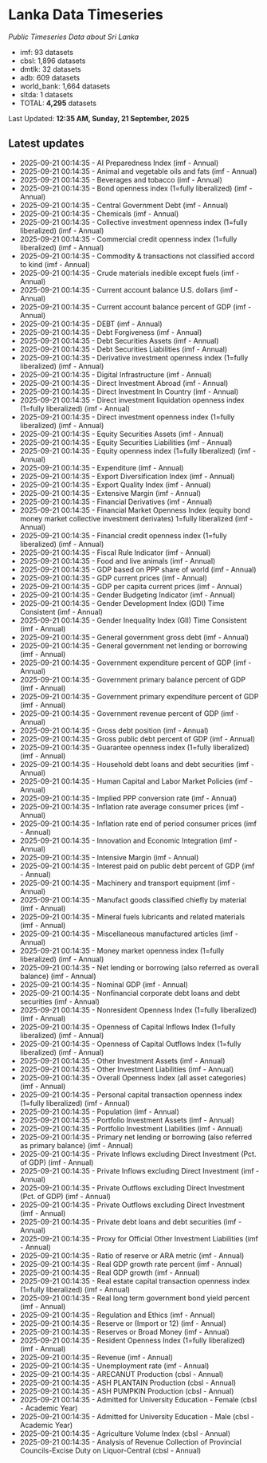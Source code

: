 # Lanka Data Timeseries
*Public Timeseries Data about Sri Lanka*

* imf: 93 datasets
* cbsl: 1,896 datasets
* dmtlk: 32 datasets
* adb: 609 datasets
* world_bank: 1,664 datasets
* sltda: 1 datasets
* TOTAL: **4,295** datasets

Last Updated: **12:35 AM, Sunday, 21 September, 2025**

## Latest updates

* 2025-09-21 00:14:35 - AI Preparedness Index (imf - Annual)
* 2025-09-21 00:14:35 - Animal and vegetable oils and fats (imf - Annual)
* 2025-09-21 00:14:35 - Beverages and tobacco (imf - Annual)
* 2025-09-21 00:14:35 - Bond openness index (1=fully liberalized) (imf - Annual)
* 2025-09-21 00:14:35 - Central Government Debt (imf - Annual)
* 2025-09-21 00:14:35 - Chemicals (imf - Annual)
* 2025-09-21 00:14:35 - Collective investment openness index (1=fully liberalized) (imf - Annual)
* 2025-09-21 00:14:35 - Commercial credit openness index (1=fully liberalized) (imf - Annual)
* 2025-09-21 00:14:35 - Commodity & transactions not classified accord to kind (imf - Annual)
* 2025-09-21 00:14:35 - Crude materials inedible except fuels (imf - Annual)
* 2025-09-21 00:14:35 - Current account balance U.S. dollars (imf - Annual)
* 2025-09-21 00:14:35 - Current account balance percent of GDP (imf - Annual)
* 2025-09-21 00:14:35 - DEBT (imf - Annual)
* 2025-09-21 00:14:35 - Debt Forgiveness (imf - Annual)
* 2025-09-21 00:14:35 - Debt Securities Assets (imf - Annual)
* 2025-09-21 00:14:35 - Debt Securities Liabilities (imf - Annual)
* 2025-09-21 00:14:35 - Derivative investment openness index (1=fully liberalized) (imf - Annual)
* 2025-09-21 00:14:35 - Digital Infrastructure (imf - Annual)
* 2025-09-21 00:14:35 - Direct Investment Abroad (imf - Annual)
* 2025-09-21 00:14:35 - Direct Investment In Country (imf - Annual)
* 2025-09-21 00:14:35 - Direct investment liquidation openness index (1=fully liberalized) (imf - Annual)
* 2025-09-21 00:14:35 - Direct investment openness index (1=fully liberalized) (imf - Annual)
* 2025-09-21 00:14:35 - Equity Securities Assets (imf - Annual)
* 2025-09-21 00:14:35 - Equity Securities Liabilities (imf - Annual)
* 2025-09-21 00:14:35 - Equity openness index (1=fully liberalized) (imf - Annual)
* 2025-09-21 00:14:35 - Expenditure (imf - Annual)
* 2025-09-21 00:14:35 - Export Diversification Index (imf - Annual)
* 2025-09-21 00:14:35 - Export Quality Index (imf - Annual)
* 2025-09-21 00:14:35 - Extensive Margin (imf - Annual)
* 2025-09-21 00:14:35 - Financial Derivatives (imf - Annual)
* 2025-09-21 00:14:35 - Financial Market Openness Index (equity bond money market collective investment derivates) 1=fully liberalized (imf - Annual)
* 2025-09-21 00:14:35 - Financial credit openness index (1=fully liberalized) (imf - Annual)
* 2025-09-21 00:14:35 - Fiscal Rule Indicator (imf - Annual)
* 2025-09-21 00:14:35 - Food and live animals (imf - Annual)
* 2025-09-21 00:14:35 - GDP based on PPP share of world (imf - Annual)
* 2025-09-21 00:14:35 - GDP current prices (imf - Annual)
* 2025-09-21 00:14:35 - GDP per capita current prices (imf - Annual)
* 2025-09-21 00:14:35 - Gender Budgeting Indicator (imf - Annual)
* 2025-09-21 00:14:35 - Gender Development Index (GDI) Time Consistent (imf - Annual)
* 2025-09-21 00:14:35 - Gender Inequality Index (GII) Time Consistent (imf - Annual)
* 2025-09-21 00:14:35 - General government gross debt (imf - Annual)
* 2025-09-21 00:14:35 - General government net lending or borrowing (imf - Annual)
* 2025-09-21 00:14:35 - Government expenditure percent of GDP (imf - Annual)
* 2025-09-21 00:14:35 - Government primary balance percent of GDP (imf - Annual)
* 2025-09-21 00:14:35 - Government primary expenditure percent of GDP (imf - Annual)
* 2025-09-21 00:14:35 - Government revenue percent of GDP (imf - Annual)
* 2025-09-21 00:14:35 - Gross debt position (imf - Annual)
* 2025-09-21 00:14:35 - Gross public debt percent of GDP (imf - Annual)
* 2025-09-21 00:14:35 - Guarantee openness index (1=fully liberalized) (imf - Annual)
* 2025-09-21 00:14:35 - Household debt loans and debt securities (imf - Annual)
* 2025-09-21 00:14:35 - Human Capital and Labor Market Policies (imf - Annual)
* 2025-09-21 00:14:35 - Implied PPP conversion rate (imf - Annual)
* 2025-09-21 00:14:35 - Inflation rate average consumer prices (imf - Annual)
* 2025-09-21 00:14:35 - Inflation rate end of period consumer prices (imf - Annual)
* 2025-09-21 00:14:35 - Innovation and Economic Integration (imf - Annual)
* 2025-09-21 00:14:35 - Intensive Margin (imf - Annual)
* 2025-09-21 00:14:35 - Interest paid on public debt percent of GDP (imf - Annual)
* 2025-09-21 00:14:35 - Machinery and transport equipment (imf - Annual)
* 2025-09-21 00:14:35 - Manufact goods classified chiefly by material (imf - Annual)
* 2025-09-21 00:14:35 - Mineral fuels lubricants and related materials (imf - Annual)
* 2025-09-21 00:14:35 - Miscellaneous manufactured articles (imf - Annual)
* 2025-09-21 00:14:35 - Money market openness index (1=fully liberalized) (imf - Annual)
* 2025-09-21 00:14:35 - Net lending or borrowing (also referred as overall balance) (imf - Annual)
* 2025-09-21 00:14:35 - Nominal GDP (imf - Annual)
* 2025-09-21 00:14:35 - Nonfinancial corporate debt loans and debt securities (imf - Annual)
* 2025-09-21 00:14:35 - Nonresident Openness Index (1=fully liberalized) (imf - Annual)
* 2025-09-21 00:14:35 - Openness of Capital Inflows Index (1=fully liberalized) (imf - Annual)
* 2025-09-21 00:14:35 - Openness of Capital Outflows Index (1=fully liberalized) (imf - Annual)
* 2025-09-21 00:14:35 - Other Investment Assets (imf - Annual)
* 2025-09-21 00:14:35 - Other Investment Liabilities (imf - Annual)
* 2025-09-21 00:14:35 - Overall Openness Index (all asset categories) (imf - Annual)
* 2025-09-21 00:14:35 - Personal capital transaction openness index (1=fully liberalized) (imf - Annual)
* 2025-09-21 00:14:35 - Population (imf - Annual)
* 2025-09-21 00:14:35 - Portfolio Investment Assets (imf - Annual)
* 2025-09-21 00:14:35 - Portfolio Investment Liabilities (imf - Annual)
* 2025-09-21 00:14:35 - Primary net lending or borrowing (also referred as primary balance) (imf - Annual)
* 2025-09-21 00:14:35 - Private Inflows excluding Direct Investment (Pct. of GDP) (imf - Annual)
* 2025-09-21 00:14:35 - Private Inflows excluding Direct Investment (imf - Annual)
* 2025-09-21 00:14:35 - Private Outflows excluding Direct Investment (Pct. of GDP) (imf - Annual)
* 2025-09-21 00:14:35 - Private Outflows excluding Direct Investment (imf - Annual)
* 2025-09-21 00:14:35 - Private debt loans and debt securities (imf - Annual)
* 2025-09-21 00:14:35 - Proxy for Official Other Investment Liabilities (imf - Annual)
* 2025-09-21 00:14:35 - Ratio of reserve or ARA metric (imf - Annual)
* 2025-09-21 00:14:35 - Real GDP growth rate percent (imf - Annual)
* 2025-09-21 00:14:35 - Real GDP growth (imf - Annual)
* 2025-09-21 00:14:35 - Real estate capital transaction openness index (1=fully liberalized) (imf - Annual)
* 2025-09-21 00:14:35 - Real long term government bond yield percent (imf - Annual)
* 2025-09-21 00:14:35 - Regulation and Ethics (imf - Annual)
* 2025-09-21 00:14:35 - Reserve or (Import or 12) (imf - Annual)
* 2025-09-21 00:14:35 - Reserves or Broad Money (imf - Annual)
* 2025-09-21 00:14:35 - Resident Openness Index (1=fully liberalized) (imf - Annual)
* 2025-09-21 00:14:35 - Revenue (imf - Annual)
* 2025-09-21 00:14:35 - Unemployment rate (imf - Annual)
* 2025-09-21 00:14:35 - ARECANUT Production (cbsl - Annual)
* 2025-09-21 00:14:35 - ASH PLANTAIN Production (cbsl - Annual)
* 2025-09-21 00:14:35 - ASH PUMPKIN Production (cbsl - Annual)
* 2025-09-21 00:14:35 - Admitted for University Education - Female (cbsl - Academic Year)
* 2025-09-21 00:14:35 - Admitted for University Education - Male (cbsl - Academic Year)
* 2025-09-21 00:14:35 - Agriculture Volume Index (cbsl - Annual)
* 2025-09-21 00:14:35 - Analysis of Revenue Collection of Provincial Councils-Excise Duty on Liquor-Central (cbsl - Annual)